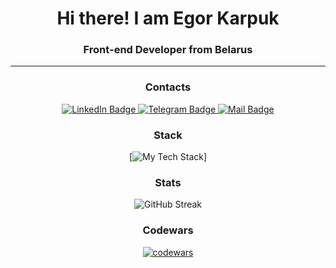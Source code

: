 <h1 align="center">Hi there! I am Egor Karpuk</h1>
<h3 align="center">Front-end Developer from Belarus</h3>

<hr>

<div align="center">
  <h3 align="center">Contacts</h3>
  <a href="https://www.linkedin.com/in/karpuk-egor/" target="_blank">
    <img src="https://img.shields.io/badge/LinkedIn-blue?style=for-the-badge&logo=linkedin&logoColor=white" alt="LinkedIn Badge"/>
  </a>
  <a href="https://t.me/Pikadorius" target="_blank">
    <img src="https://img.shields.io/badge/Telegram-blue?style=for-the-badge&logo=telegram&logoColor=white" alt="Telegram Badge"/>
  </a>
  <a href="mailto:karpukea@yandex.ru" target="_blank">
    <img src="https://img.shields.io/badge/Mail-blue?style=for-the-badge&logo=gmail&logoColor=white" alt="Mail Badge"/>
  </a>
</div>

<h3 align="center">Stack</h3>
<div align="center">
  
 [![My Tech Stack](https://github-readme-tech-stack.vercel.app/api/cards?align=center&width=700&titleAlign=center&fontWeight=normal&showBorder=false&lineHeight=10&lineCount=3&theme=github_dark&hideBg=true&hideTitle=true&line1=react,react,61DAFB;redux,redux,764ABC;typescript,typescript,3178C6;javascript,javascript,F7DF1E;axios,axios,5A29E4;&line2=html5,html5,E34F26;css3,css3,1572B6;sass,sass,CC6699;mui,mui,007FFF;storybook,storybook,FF4785;&line3=postman,postman,FF6C37;jest,jest,C21325;git,git,F05032;reactrouter,react%20router,CA4245;reacthookform,hook%20form,EC5990;)]

</div>



<h3 align="center">Stats</h3>
<div align="center"> 
  
![GitHub Streak](https://streak-stats.demolab.com/?user=Pikadorius&theme=github-dark)
  
</div>

<h3 align="center">Codewars</h3>  
<div align="center">
  
[![codewars](https://www.codewars.com/users/Pikadorius/badges/large)](https://www.codewars.com/users/Pikadorius)
  
</div>
